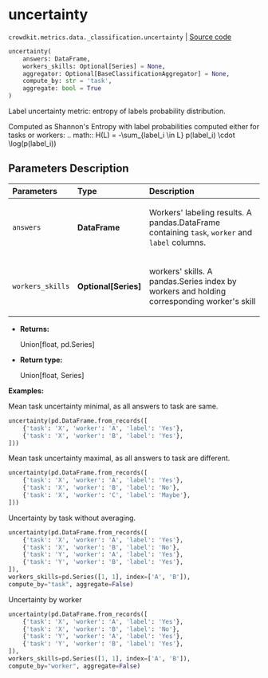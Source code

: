 # uncertainty
`crowdkit.metrics.data._classification.uncertainty` | [Source code](https://github.com/Toloka/crowd-kit/blob/v1.0.0/crowdkit/metrics/data/_classification.py#L94)

```python
uncertainty(
    answers: DataFrame,
    workers_skills: Optional[Series] = None,
    aggregator: Optional[BaseClassificationAggregator] = None,
    compute_by: str = 'task',
    aggregate: bool = True
)
```

Label uncertainty metric: entropy of labels probability distribution.


Computed as Shannon's Entropy with label probabilities computed either for tasks or workers:
.. math:: H(L) = -\sum_{label_i \in L} p(label_i) \cdot \log(p(label_i))

## Parameters Description

| Parameters | Type | Description |
| :----------| :----| :-----------|
`answers`|**DataFrame**|<p>Workers&#x27; labeling results. A pandas.DataFrame containing `task`, `worker` and `label` columns.</p>
`workers_skills`|**Optional\[Series\]**|<p>workers&#x27; skills. A pandas.Series index by workers and holding corresponding worker&#x27;s skill</p>

* **Returns:**

  Union[float, pd.Series]

* **Return type:**

  Union\[float, Series\]

**Examples:**

Mean task uncertainty minimal, as all answers to task are same.

```python
uncertainty(pd.DataFrame.from_records([
    {'task': 'X', 'worker': 'A', 'label': 'Yes'},
    {'task': 'X', 'worker': 'B', 'label': 'Yes'},
]))
```

Mean task uncertainty maximal, as all answers to task are different.

```python
uncertainty(pd.DataFrame.from_records([
    {'task': 'X', 'worker': 'A', 'label': 'Yes'},
    {'task': 'X', 'worker': 'B', 'label': 'No'},
    {'task': 'X', 'worker': 'C', 'label': 'Maybe'},
]))
```

Uncertainty by task without averaging.

```python
uncertainty(pd.DataFrame.from_records([
    {'task': 'X', 'worker': 'A', 'label': 'Yes'},
    {'task': 'X', 'worker': 'B', 'label': 'No'},
    {'task': 'Y', 'worker': 'A', 'label': 'Yes'},
    {'task': 'Y', 'worker': 'B', 'label': 'Yes'},
]),
workers_skills=pd.Series([1, 1], index=['A', 'B']),
compute_by="task", aggregate=False)
```

Uncertainty by worker

```python
uncertainty(pd.DataFrame.from_records([
    {'task': 'X', 'worker': 'A', 'label': 'Yes'},
    {'task': 'X', 'worker': 'B', 'label': 'No'},
    {'task': 'Y', 'worker': 'A', 'label': 'Yes'},
    {'task': 'Y', 'worker': 'B', 'label': 'Yes'},
]),
workers_skills=pd.Series([1, 1], index=['A', 'B']),
compute_by="worker", aggregate=False)
```
